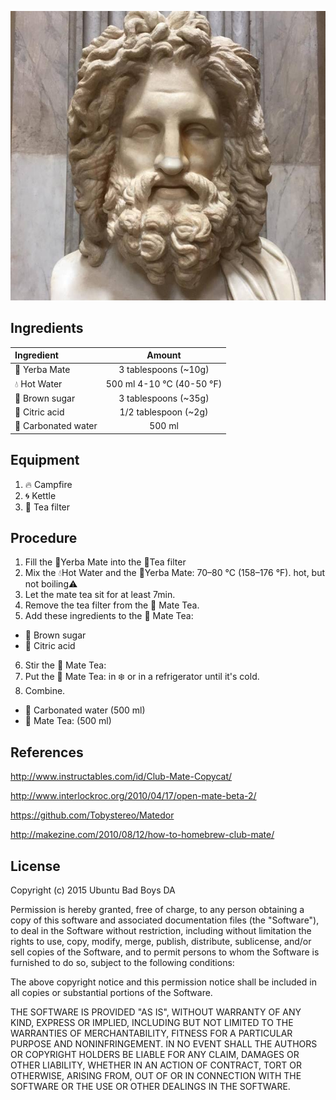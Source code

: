 ![jQrg-Mate](img/jQrg-Mate.jpg
   "Logo Title Text 1")

## Ingredients

| Ingredient              | Amount                    |
| :-----------------------|:-------------------------:|
| :leaves: Yerba Mate        | 3 tablespoons (~10g)      |
| :droplet: Hot Water     | 500 ml 4-10 °C (40-50 °F) |
| :candy: Brown sugar     | 3 tablespoons (~35g)      |
| :lemon: Citric acid     | 1/2 tablespoon (~2g)      |
| :sake: Carbonated water | 500 ml                     |

## Equipment
1. :fire: Campfire
2. :cyclone: Kettle
3. :fork_and_knife: Tea filter

## Procedure
1. Fill the :leaves:Yerba Mate into the :fork_and_knife:Tea filter
2. Mix the :droplet:Hot Water and the :leaves:Yerba Mate: 70–80 °C (158–176 °F). hot, but not boiling:warning:
3. Let the mate tea sit for at least 7min.
4. Remove the tea filter from the :tea: Mate Tea.
5. Add these ingredients to the :tea: Mate Tea:
  - :candy: Brown sugar
  - :lemon: Citric acid
6. Stir the :tea: Mate Tea:
7. Put the :tea: Mate Tea: in :snowflake: or in a refrigerator until it's cold.
8. Combine.
  - :sake: Carbonated water (500 ml)
  - :tea: Mate Tea: (500 ml)

## References
http://www.instructables.com/id/Club-Mate-Copycat/

http://www.interlockroc.org/2010/04/17/open-mate-beta-2/

https://github.com/Tobystereo/Matedor

http://makezine.com/2010/08/12/how-to-homebrew-club-mate/

## License
Copyright (c) 2015 Ubuntu Bad Boys DA

Permission is hereby granted, free of charge, to any person obtaining
a copy of this software and associated documentation files (the
"Software"), to deal in the Software without restriction, including
without limitation the rights to use, copy, modify, merge, publish,
distribute, sublicense, and/or sell copies of the Software, and to
permit persons to whom the Software is furnished to do so, subject to
the following conditions:

The above copyright notice and this permission notice shall be
included in all copies or substantial portions of the Software.

THE SOFTWARE IS PROVIDED "AS IS", WITHOUT WARRANTY OF ANY KIND,
EXPRESS OR IMPLIED, INCLUDING BUT NOT LIMITED TO THE WARRANTIES OF
MERCHANTABILITY, FITNESS FOR A PARTICULAR PURPOSE AND
NONINFRINGEMENT. IN NO EVENT SHALL THE AUTHORS OR COPYRIGHT HOLDERS BE
LIABLE FOR ANY CLAIM, DAMAGES OR OTHER LIABILITY, WHETHER IN AN ACTION
OF CONTRACT, TORT OR OTHERWISE, ARISING FROM, OUT OF OR IN CONNECTION
WITH THE SOFTWARE OR THE USE OR OTHER DEALINGS IN THE SOFTWARE.
